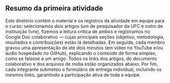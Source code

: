 ## Resumo da primeira atividade

Este diretório contém o material e os registros da atividade em equipe para o curso: selecionamos dois artigos (um de pesquisador da UFC e outro de instituição livre), fizemos a leitura crítica de ambos e registramos no Google Doc colaborativo — cujas principais seções (objetivo, metodologia, resultados e contribuições) estão lá detalhadas. Em seguida, cada membro gravou uma apresentação de até dois minutos (em vídeo no YouTube e/ou áudio hospedado no GitHub), explicando o conteúdo de forma simples, como se falasse a um amigo. Todos os links dos artigos, do documento colaborativo e dos arquivos de mídia estão organizados abaixo. Por fim, cada integrante submeteu o formulário de entrega individual, incluindo os mesmos links, garantindo a participação ativa de toda a equipe.
